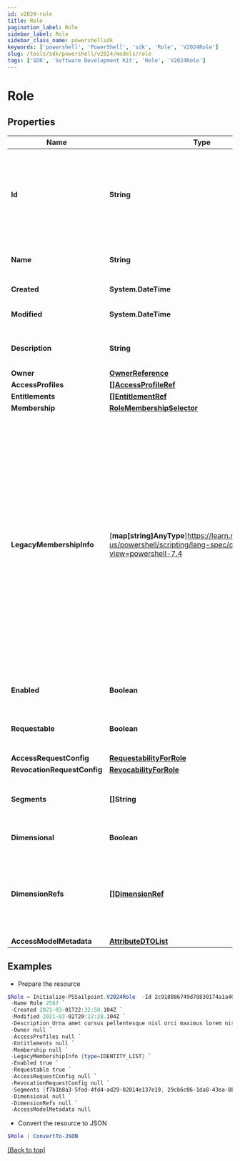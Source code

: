```yaml
---
id: v2024-role
title: Role
pagination_label: Role
sidebar_label: Role
sidebar_class_name: powershellsdk
keywords: ['powershell', 'PowerShell', 'sdk', 'Role', 'V2024Role'] 
slug: /tools/sdk/powershell/v2024/models/role
tags: ['SDK', 'Software Development Kit', 'Role', 'V2024Role']
---
```



# Role

## Properties

Name | Type | Description | Notes
------------ | ------------- | ------------- | -------------
**Id** | **String** | The id of the Role. This field must be left null when creating an Role, otherwise a 400 Bad Request error will result. | [optional] 
**Name** | **String** | The human-readable display name of the Role | [required]
**Created** | **System.DateTime** | Date the Role was created | [optional] [readonly] 
**Modified** | **System.DateTime** | Date the Role was last modified. | [optional] [readonly] 
**Description** | **String** | A human-readable description of the Role | [optional] 
**Owner** | [**OwnerReference**](owner-reference) |  | [required]
**AccessProfiles** | [**[]AccessProfileRef**](access-profile-ref) |  | [optional] 
**Entitlements** | [**[]EntitlementRef**](entitlement-ref) |  | [optional] 
**Membership** | [**RoleMembershipSelector**](role-membership-selector) |  | [optional] 
**LegacyMembershipInfo** | [**map[string]AnyType**]https://learn.microsoft.com/en-us/powershell/scripting/lang-spec/chapter-04?view=powershell-7.4 | This field is not directly modifiable and is generally expected to be *null*. In very rare instances, some Roles may have been created using membership selection criteria that are no longer fully supported. While these Roles will still work, they should be migrated to STANDARD or IDENTITY_LIST selection criteria. This field exists for informational purposes as an aid to such migration. | [optional] 
**Enabled** | **Boolean** | Whether the Role is enabled or not. | [optional] [default to $false]
**Requestable** | **Boolean** | Whether the Role can be the target of access requests. | [optional] [default to $false]
**AccessRequestConfig** | [**RequestabilityForRole**](requestability-for-role) |  | [optional] 
**RevocationRequestConfig** | [**RevocabilityForRole**](revocability-for-role) |  | [optional] 
**Segments** | **[]String** | List of IDs of segments, if any, to which this Role is assigned. | [optional] 
**Dimensional** | **Boolean** | Whether the Role is dimensional. | [optional] [default to $false]
**DimensionRefs** | [**[]DimensionRef**](dimension-ref) | List of references to dimensions to which this Role is assigned. This field is only relevant if the Role is dimensional. | [optional] 
**AccessModelMetadata** | [**AttributeDTOList**](attribute-dto-list) |  | [optional] 

## Examples

- Prepare the resource
```powershell
$Role = Initialize-PSSailpoint.V2024Role  -Id 2c918086749d78830174a1a40e121518 `
 -Name Role 2567 `
 -Created 2021-03-01T22:32:58.104Z `
 -Modified 2021-03-02T20:22:28.104Z `
 -Description Urna amet cursus pellentesque nisl orci maximus lorem nisl euismod fusce morbi placerat adipiscing maecenas nisi tristique et metus et lacus sed morbi nunc nisl maximus magna arcu varius sollicitudin elementum enim maecenas nisi id ipsum tempus fusce diam ipsum tortor. `
 -Owner null `
 -AccessProfiles null `
 -Entitlements null `
 -Membership null `
 -LegacyMembershipInfo {type=IDENTITY_LIST} `
 -Enabled true `
 -Requestable true `
 -AccessRequestConfig null `
 -RevocationRequestConfig null `
 -Segments [f7b1b8a3-5fed-4fd4-ad29-82014e137e19, 29cb6c06-1da8-43ea-8be4-b3125f248f2a] `
 -Dimensional null `
 -DimensionRefs null `
 -AccessModelMetadata null
```

- Convert the resource to JSON
```powershell
$Role | ConvertTo-JSON
```


[[Back to top]](#) 

